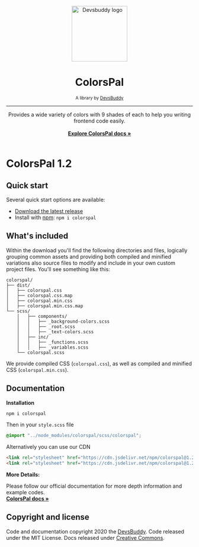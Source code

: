<p align="center">
  <a href="https://devsbuddy.com/libs/colorspal">
    <img src="https://www.devsbuddy.com/assets/libs/logos/ColorsPal.png" alt="Devsbuddy logo" width="150" height="150">
  </a>
</p>

<h1 align="center"><strong>ColorsPal</strong></h1>
<p align="center">
<small>A library by <a href="https://devsbuddy.com">DevsBuddy</a></small>
</p>
<hr>
<p align="center">
  Provides a wide variety of colors with 9 shades of each to help you writing frontend code easily.
  <br>
  <br>
  <strong><a href="https://devsbuddy.com/libs/colorspal">Explore ColorsPal docs »</a></strong>
<br>
  <br>
</p>

# ColorsPal 1.2
## Quick start
Several quick start options are available:

- [Download the latest release](https://github.com/devs-buddy/colorspal/archive/v1.2.20.zip)
- Install with [npm](https://www.npmjs.com/): `npm i colorspal`

## What's included

Within the download you'll find the following directories and files, logically grouping common assets and providing both compiled and minified variations also source files to modify and include in your own custom project files. You'll see something like this:

```text
colorspal/
├── dist/
│   ├── colorspal.css
│   ├── colorspal.css.map
│   ├── colorspal.min.css
│   ├── colorspal.min.css.map
└── scss/
    │   ├── components/
    │   │   ├── _background-colors.scss
    │   │   ├── _root.scss
    │   │   ├── _text-colors.scss
    │   ├── inc/
    │   │   ├── _functions.scss
    │   │   ├── _variables.scss
    └── colorspal.scss
```

We provide compiled CSS (`colorspal.css`), as well as compiled and minified CSS (`colorspal.min.css`).

## Documentation

**Installation**
```bash
npm i colorspal
```

Then in your `style.scss` file
```scss
@import "../node_modules/colorspal/scss/colorspal";
```

Alternatively you can use our CDN
```html
<link rel="stylesheet" href="https://cdn.jsdelivr.net/npm/colorspal@1.2.20/dist/colorspal.css">
<link rel="stylesheet" href="https://cdn.jsdelivr.net/npm/colorspal@1.2.20/dist/colorspal.min.css">
```

**More Details:**<br>

Please follow our official documentation for more depth information and example codes. <br>
<strong><a href="https://devsbuddy.com/libs/colorspal">ColorsPal docs »</a></strong>

## Copyright and license

Code and documentation copyright 2020 the [DevsBuddy](https://devsbuddy.com). Code released under the MIT License. Docs released under [Creative Commons](https://creativecommons.org/licenses/by/3.0/).